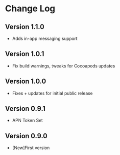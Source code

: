 Change Log
==========
Version 1.1.0
----------------------------
* Adds in-app messaging support

Version 1.0.1
----------------------------
* Fix build warnings, tweaks for Cocoapods updates 

Version 1.0.0
----------------------------
* Fixes + updates for initial public release

Version 0.9.1
-----------------------------
* APN Token Set

Version 0.9.0
-----------------------------
* [New]First version
